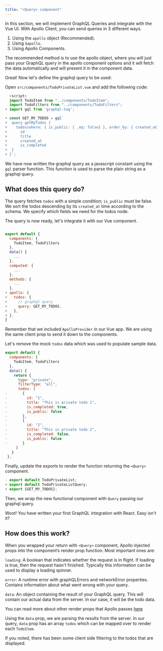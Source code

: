```yaml
---
title: "<Query> component"
---
```


In this section, we will implement GraphQL Queries and integrate with the Vue UI.
With Apollo Client, you can send queries in 3 different ways.

1. Using the `apollo` object (Recommended).
2. Using `$apollo`.
3. Using Apollo Components.

The recommended method is to use the apollo object, where you will just pass your GraphQL query in the apollo component options and it will fetch the data automatically and will present it in the component data.

Great! Now let's define the graphql query to be used:

Open `src/components/TodoPrivateList.vue` and add the following code:

```javascript
  <script>
  import TodoItem from "../components/TodoItem";
  import TodoFilters from "../components/TodoFilters";
+ import gql from 'graphql-tag';

+ const GET_MY_TODOS = gql`
+  query getMyTodos {
+    todos(where: { is_public: { _eq: false} }, order_by: { created_at: desc }) {
+      id
+      title
+      created_at
+      is_completed
+  }
+ }`;

```

We have now written the graphql query as a javascript constant using the `gql` parser function. This function is used to parse the plain string as a graphql query.

What does this query do? 
------------------------
The query fetches `todos` with a simple condition; `is_public` must be false. We sort the todos descending by its `created_at` time according to the schema. We specify which fields we need for the todos node.

The query is now ready, let's integrate it with our Vue component.

```javascript

export default {
  components: {
    TodoItem, TodoFilters
  },
  data() {
    ...
  },
  computed: {
    ...
  },
  methods: {
    ...
  },
+ apollo: {
+   todos: {
+     // graphql query
+     query: GET_MY_TODOS,
+   },
+ },
}

```

Remember that we included `ApolloProvider` in our Vue app. We are using the same client prop to send it down to the components.

Let's remove the mock `todos` data which was used to populate sample data.

```javascript
export default {
  components: {
    TodoItem, TodoFilters
  },
  data() {
    return {
      type: "private",
      filterType: "all",
      todos: [
-       {
-         id: "1",
-         title: "This is private todo 1",
-         is_completed: true,
-         is_public: false
-       },
-       {
-         id: "2",
-         title: "This is private todo 2",
-         is_completed: false,
-         is_public: false
-       }
     ]
   }
 },

```

Finally, update the exports to render the function returning the `<Query>` component.

```javascript
- export default TodoPrivateList;
+ export default TodoPrivateListQuery;
+ export {GET_MY_TODOS};
```

Then, we wrap the new functional component with `Query` passing our graphql query.

Woot! You have written your first GraphQL integration with React. Easy isn't it?

How does this work?
-------------------
When you wrapped your return with `<Query>` component, Apollo injected props into the component’s render prop function. Most important ones are:

`loading`: A boolean that indicates whether the request is in flight. If loading is true, then the request hasn't finished. Typically this information can be used to display a loading spinner.

`error`: A runtime error with graphQLErrors and networkError properties. Contains information about what went wrong with your query.

`data`: An object containing the result of your GraphQL query. This will contain our actual data from the server. In our case, it will be the todo data.

You can read more about other render props that Apollo passes [here](https://www.apollographql.com/docs/react/essentials/queries.html#render-prop)

Using the `data` prop, we are parsing the results from the server. In our query, `data` prop has an array `todos` which can be mapped over to render each `TodoItem`.

If you noted, there has been some client side filtering to the todos that are displayed.
